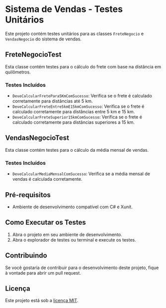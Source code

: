 # Sistema de Vendas - Testes Unitários

Este projeto contém testes unitários para as classes `FreteNegocio` e `VendasNegocio` do sistema de vendas.

## FreteNegocioTest

Esta classe contém testes para o cálculo do frete com base na distância em quilômetros.

### Testes Incluídos

- `DeveCalcularFretePara5KmComSucesso`: Verifica se o frete é calculado corretamente para distâncias até 5 km.
- `DeveCalcularFreteEntre5kmE15kmComSucesso`: Verifica se o frete é calculado corretamente para distâncias entre 5 km e 15 km.
- `DeveCalcularFreteSuperior15kmComSucesso`: Verifica se o frete é calculado corretamente para distâncias superiores a 15 km.

## VendasNegocioTest

Esta classe contém testes para o cálculo da média mensal de vendas.

### Testes Incluídos

- `DeveCalcularMediaMensalComSucesso`: Verifica se a média mensal de vendas é calculada corretamente.

## Pré-requisitos

- Ambiente de desenvolvimento compatível com C# e Xunit.

## Como Executar os Testes

1. Abra o projeto em seu ambiente de desenvolvimento.
2. Abra o explorador de testes ou terminal e execute os testes.

## Contribuindo

Se você gostaria de contribuir para o desenvolvimento deste projeto, fique à vontade para abrir um pull request.

## Licença

Este projeto está sob a [licença MIT](LICENSE).

